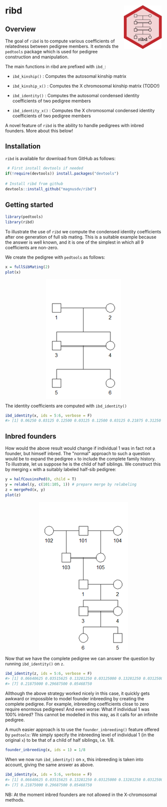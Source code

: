 <!-- README.md is generated from README.Rmd. Please edit that file -->
ribd <img src="man/figures/logo.png" align="right" height=140/>
===============================================================

Overview
--------

The goal of `ribd` is to compute various coefficients of relatedness between pedigree members. It extends the `pedtools` package which is used for pedigree construction and manipulation.

The main functions in ribd are prefixed with `ibd_`:

-   `ibd_kinship()` : Computes the autosomal kinship matrix
-   `ibd_kinship_x()` : Computes the X chromosomal kinship matrix (TODO!)

-   `ibd_identity()` : Computes the autosomal condensed identity coefficients of two pedigree members
-   `ibd_identity_x()` : Computes the X chromosomal condensed identity coefficients of two pedigree members

A novel feature of `ribd` is the ability to handle pedigrees with inbred founders. More about this below!

Installation
------------

`ribd` is available for download from GitHub as follows:

``` r
 # First install devtools if needed
if(!require(devtools)) install.packages("devtools")

# Install ribd from github
devtools::install_github("magnusdv/ribd")
```

Getting started
---------------

``` r
library(pedtools)
library(ribd)
```

To illustrate the use of `ribd` we compute the condensed identity coefficients after one generation of full sib mating. This is a suitable example because the answer is well known, and it is one of the simplest in which all 9 coefficients are non-zero.

We create the pedigree with `pedtools` as follows:

``` r
x = fullSibMating(2)
plot(x)
```

<img src="README-sibs-1.png" style="display: block; margin: auto;" />

The identity coefficients are computed with `ibd_identity()`

``` r
ibd_identity(x, ids = 5:6, verbose = F)
#> [1] 0.06250 0.03125 0.12500 0.03125 0.12500 0.03125 0.21875 0.31250 0.06250
```

Inbred founders
---------------

How would the above result would change if individual 1 was in fact not a founder, but himself inbred. The "normal" approach to such a question would be to expand the pedigree `x` to include the complete family history. To illustrate, let us suppose he is the child of half siblings. We construct this by merging `x` with a suitably labeled half-sib pedigree:

``` r
y = halfCousinsPed(0, child = T)
y = relabel(y, c(101:105, 1)) # prepare merge by relabeling
z = mergePed(x, y)
plot(z)
```

<img src="README-sibs-extended-1.png" style="display: block; margin: auto;" />

Now that we have the complete pedigree we can answer the question by running `ibd_identity()` on `z`.

``` r
ibd_identity(z, ids = 5:6, verbose = F)
#> [1] 0.06640625 0.03515625 0.13281250 0.03125000 0.13281250 0.03125000
#> [7] 0.21875000 0.29687500 0.05468750
```

Allthough the above strategy worked nicely in this case, it quickly gets awkward or impossible to model founder inbreeding by creating the complete pedigree. For example, inbreeding coefficients close to zero require enormous pedigrees! And even worse: What if individual 1 was 100% inbred? This cannot be modelled in this way, as it calls for an infinite pedigree.

A much easier approach is to use the `founder_inbreeding()` feature offered by `pedtools`: We simply specify the inbreeding level of individual 1 (in the original `x`) to be that of a child of half siblings, i.e. 1/8.

``` r
founder_inbreeding(x, ids = 1) = 1/8
```

When we now run `ibd_identity()` on `x`, this inbreeding is taken into account, giving the same answer as above.

``` r
ibd_identity(x, ids = 5:6, verbose = F)
#> [1] 0.06640625 0.03515625 0.13281250 0.03125000 0.13281250 0.03125000
#> [7] 0.21875000 0.29687500 0.05468750
```

NB: At the moment inbred founders are not allowed in the X-chromosomal methods.

